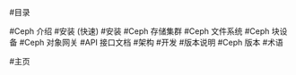 #目录

#Ceph 介绍
#安装 (快速)
#安装 
#Ceph 存储集群
#Ceph 文件系统
#Ceph 块设备
#Ceph 对象网关
#API 接口文档
#架构
#开发
#版本说明
#Ceph 版本
#术语

#主页
